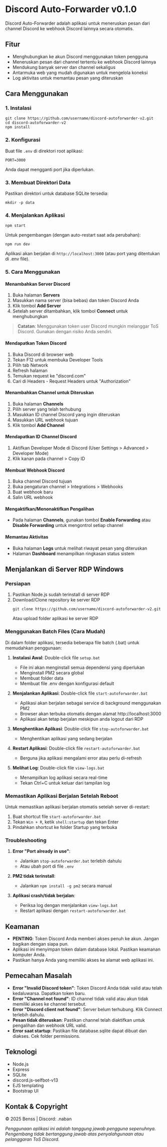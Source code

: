 # Discord Auto-Forwarder v0.1.0

Discord Auto-Forwarder adalah aplikasi untuk meneruskan pesan dari channel Discord ke webhook Discord lainnya secara otomatis.

## Fitur

- Menghubungkan ke akun Discord menggunakan token pengguna
- Meneruskan pesan dari channel tertentu ke webhook Discord lainnya
- Mendukung banyak server dan channel sekaligus
- Antarmuka web yang mudah digunakan untuk mengelola koneksi
- Log aktivitas untuk memantau pesan yang diteruskan

## Cara Menggunakan

### 1. Instalasi

```
git clone https://github.com/username/discord-autoforwarder-v2.git
cd discord-autoforwarder-v2
npm install
```

### 2. Konfigurasi

Buat file `.env` di direktori root aplikasi:

```
PORT=3000
```

Anda dapat mengganti port jika diperlukan.

### 3. Membuat Direktori Data

Pastikan direktori untuk database SQLite tersedia:

```
mkdir -p data
```

### 4. Menjalankan Aplikasi

```
npm start
```

Untuk pengembangan (dengan auto-restart saat ada perubahan):

```
npm run dev
```

Aplikasi akan berjalan di `http://localhost:3000` (atau port yang ditentukan di .env file).

### 5. Cara Menggunakan

#### Menambahkan Server Discord

1. Buka halaman **Servers**
2. Masukkan nama server (bisa bebas) dan token Discord Anda
3. Klik tombol **Add Server**
4. Setelah server ditambahkan, klik tombol **Connect** untuk menghubungkan

> **Catatan**: Menggunakan token user Discord mungkin melanggar ToS Discord. Gunakan dengan risiko Anda sendiri.

#### Mendapatkan Token Discord

1. Buka Discord di browser web
2. Tekan F12 untuk membuka Developer Tools
3. Pilih tab Network
4. Refresh halaman
5. Temukan request ke "discord.com"
6. Cari di Headers - Request Headers untuk "Authorization"

#### Menambahkan Channel untuk Diteruskan

1. Buka halaman **Channels**
2. Pilih server yang telah terhubung
3. Masukkan ID channel Discord yang ingin diteruskan
4. Masukkan URL webhook tujuan
5. Klik tombol **Add Channel**

#### Mendapatkan ID Channel Discord

1. Aktifkan Developer Mode di Discord (User Settings > Advanced > Developer Mode)
2. Klik kanan pada channel > Copy ID

#### Membuat Webhook Discord

1. Buka channel Discord tujuan
2. Buka pengaturan channel > Integrations > Webhooks
3. Buat webhook baru
4. Salin URL webhook

#### Mengaktifkan/Menonaktifkan Pengalihan

- Pada halaman **Channels**, gunakan tombol **Enable Forwarding** atau **Disable Forwarding** untuk mengontrol setiap channel

#### Memantau Aktivitas

- Buka halaman **Logs** untuk melihat riwayat pesan yang diteruskan
- Halaman **Dashboard** menampilkan ringkasan status sistem

## Menjalankan di Server RDP Windows

### Persiapan

1. Pastikan Node.js sudah terinstall di server RDP
2. Download/Clone repository ke server RDP
   ```
   git clone https://github.com/username/discord-autoforwarder-v2.git
   ```
   Atau upload folder aplikasi ke server RDP

### Menggunakan Batch Files (Cara Mudah)

Di dalam folder aplikasi, tersedia beberapa file batch (.bat) untuk memudahkan penggunaan:

1. **Instalasi Awal**: Double-click file `setup.bat`
   - File ini akan menginstall semua dependensi yang diperlukan
   - Menginstall PM2 secara global
   - Membuat folder data
   - Membuat file .env dengan konfigurasi default

2. **Menjalankan Aplikasi**: Double-click file `start-autoforwarder.bat`
   - Aplikasi akan berjalan sebagai service di background menggunakan PM2
   - Browser akan terbuka otomatis dengan alamat http://localhost:3000
   - Aplikasi akan tetap berjalan meskipun anda logout dari RDP

3. **Menghentikan Aplikasi**: Double-click file `stop-autoforwarder.bat`
   - Menghentikan aplikasi yang sedang berjalan

4. **Restart Aplikasi**: Double-click file `restart-autoforwarder.bat` 
   - Berguna jika aplikasi mengalami error atau perlu di-refresh

5. **Melihat Log**: Double-click file `view-logs.bat`
   - Menampilkan log aplikasi secara real-time
   - Tekan Ctrl+C untuk keluar dari tampilan log

### Memastikan Aplikasi Berjalan Setelah Reboot

Untuk memastikan aplikasi berjalan otomatis setelah server di-restart:

1. Buat shortcut file `start-autoforwarder.bat` 
2. Tekan `Win + R`, ketik `shell:startup` dan tekan Enter
3. Pindahkan shortcut ke folder Startup yang terbuka

### Troubleshooting

1. **Error "Port already in use"**: 
   - Jalankan `stop-autoforwarder.bat` terlebih dahulu
   - Atau ubah port di file `.env`

2. **PM2 tidak terinstall**: 
   - Jalankan `npm install -g pm2` secara manual

3. **Aplikasi crash/tidak berjalan**:
   - Periksa log dengan menjalankan `view-logs.bat`
   - Restart aplikasi dengan `restart-autoforwarder.bat`

## Keamanan

- **PENTING**: Token Discord Anda memberi akses penuh ke akun. Jangan bagikan dengan siapa pun.
- Aplikasi ini menyimpan token dalam database lokal. Pastikan keamanan komputer Anda.
- Pastikan hanya Anda yang memiliki akses ke alamat web aplikasi ini.

## Pemecahan Masalah

- **Error "Invalid Discord token"**: Token Discord Anda tidak valid atau telah kedaluwarsa. Dapatkan token baru.
- **Error "Channel not found"**: ID channel tidak valid atau akun tidak memiliki akses ke channel tersebut.
- **Error "Discord client not found"**: Server belum terhubung. Klik Connect terlebih dahulu.
- **Pesan tidak diteruskan**: Pastikan channel telah diaktifkan untuk pengalihan dan webhook URL valid.
- **Error saat startup**: Pastikan file database.sqlite dapat dibuat dan diakses. Cek folder permissions.

## Teknologi

- Node.js
- Express
- SQLite
- discord.js-selfbot-v13
- EJS templating
- Bootstrap UI

## Kontak & Copyright

&copy; 2025 Benss | Discord: .naban

*Penggunaan aplikasi ini adalah tanggung jawab pengguna sepenuhnya. Pengembang tidak bertanggung jawab atas penyalahgunaan atau pelanggaran ToS Discord.* 